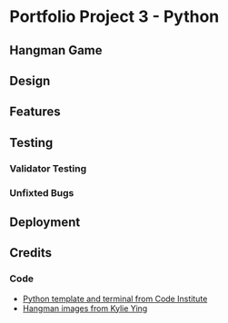 # Portfolio Project 3 - Python
## Hangman Game
## Design 
## Features 
## Testing 
### Validator Testing 
### Unfixted Bugs
## Deployment 
## Credits 
### Code 
* [Python template and terminal from Code Institute](https://github.com/Code-Institute-Org/p3-template)
* [Hangman images from Kylie Ying](https://github.com/kying18/hangman/blob/master/hangman_visual.py) 
  
